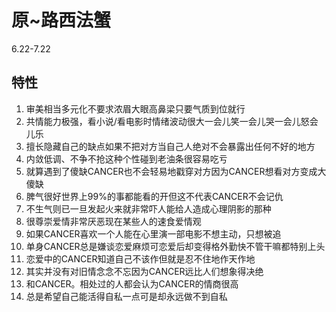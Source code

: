 # 原~路西法蟹
6.22-7.22
## 特性
1.	审美相当多元化不要求浓眉大眼高鼻梁只要气质到位就行
2.	共情能力极强，看小说/看电影时情绪波动很大一会儿笑一会儿哭一会儿怒会儿乐
3.	擅长隐藏自己的缺点如果不把对方当自己人绝对不会暴露出任何不好的地方
4.	内敛低调、不争不抢这种个性碰到老油条很容易吃亏
5.	就算遇到了傻缺CANCER也不会轻易地戳穿对方因为CANCER想看对方变成大傻缺
6.	脾气很好世界上99%的事都能看的开但这不代表CANCER不会记仇
7.	不生气则已一旦发起火来就非常吓人能给人造成心理阴影的那种
8.	很尊崇爱情非常厌恶现在某些人的速食爱情观
9.	如果CANCER喜欢一个人能在心里演一部电影不想主动，只想被追
10.	单身CANCER总是嫌谈恋爱麻烦可恋爱后却变得格外勤快不管干嘛都特别上头
11.	恋爱中的CANCER知道自己不该作但就是忍不住地作天作地
12.	其实并没有对旧情念念不忘因为CANCER远比人们想象得决绝
13.	和CANCER。相处过的人都会认为CANCER的情商很高
14.	总是希望自己能活得自私一点可是却永远做不到自私
